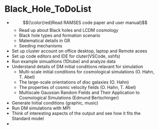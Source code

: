 # Black_Hole_ToDoList


+ $${\color{red}Read RAMSES code paper and user manual}$$
  + Read up about Black holes and LCDM cosmology 
  + Black hole types and formation scenario
  + Matematical details in GR
  + Seeding mechanisms 
+ Set up cluster account on office desktop, laptop and Remote acees
+ Set up code editors and IDE for cluter(VSCode, sshfs) 
+ Run example simualtions (1Dtube) and analyze data
+ Understand details of DM initial conditions relavant for simulation
  + Multi-scale initial conditions for cosmological simulations (O. Hahn, T. Abel)
  + The large-scale orientations of disc galaxies (O. Hahn)
  + The properties of cosmic velocity fields (O. Hahn, T. Abel)
  + Multiscale Gaussian Random Fields and Their Application to Cosmological Simulations (Edmund Bertschinger)
+ Generate Initial conditions (graphic, music)
+ Run DM simulations with MPI
+ Think of interesting aspects of the output and see how it fits the Standard model
+   

